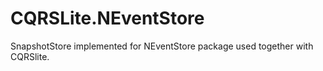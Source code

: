 # CQRSLite.NEventStore
SnapshotStore implemented for NEventStore package used together with CQRSlite.